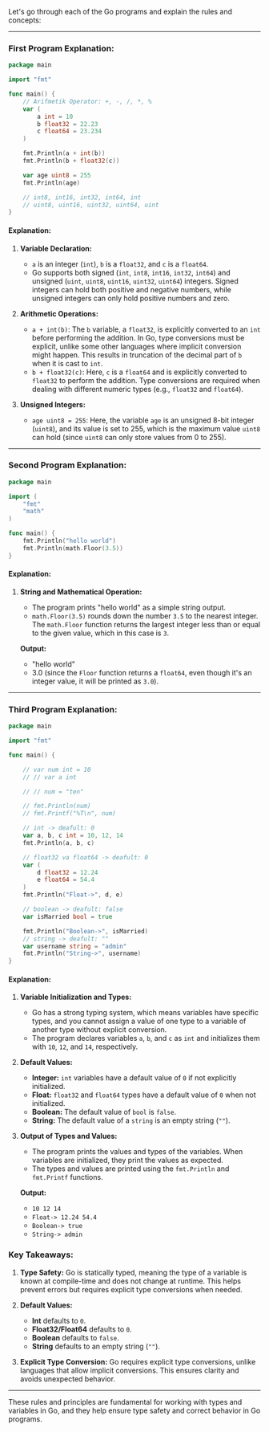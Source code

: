 Let's go through each of the Go programs and explain the rules and concepts:

---

### **First Program Explanation:**
```go
package main

import "fmt"

func main() {
	// Arifmetik Operator: +, -, /, *, %
	var (
		a int = 10
		b float32 = 22.23
		c float64 = 23.234
	)

	fmt.Println(a + int(b))
	fmt.Println(b + float32(c))

	var age uint8 = 255
	fmt.Println(age)

	// int8, int16, int32, int64, int
	// uint8, uint16, uint32, uint64, uint
}
```

#### Explanation:

1. **Variable Declaration:**
   - `a` is an integer (`int`), `b` is a `float32`, and `c` is a `float64`.
   - Go supports both signed (`int`, `int8`, `int16`, `int32`, `int64`) and unsigned (`uint`, `uint8`, `uint16`, `uint32`, `uint64`) integers. Signed integers can hold both positive and negative numbers, while unsigned integers can only hold positive numbers and zero.

2. **Arithmetic Operations:**
   - `a + int(b)`: The `b` variable, a `float32`, is explicitly converted to an `int` before performing the addition. In Go, type conversions must be explicit, unlike some other languages where implicit conversion might happen. This results in truncation of the decimal part of `b` when it is cast to `int`.
   - `b + float32(c)`: Here, `c` is a `float64` and is explicitly converted to `float32` to perform the addition. Type conversions are required when dealing with different numeric types (e.g., `float32` and `float64`).

3. **Unsigned Integers:**
   - `age uint8 = 255`: Here, the variable `age` is an unsigned 8-bit integer (`uint8`), and its value is set to 255, which is the maximum value `uint8` can hold (since `uint8` can only store values from 0 to 255).
   
---

### **Second Program Explanation:**
```go
package main

import (
	"fmt"
	"math"
)

func main() {
	fmt.Println("hello world")
	fmt.Println(math.Floor(3.5))
}
```

#### Explanation:

1. **String and Mathematical Operation:**
   - The program prints "hello world" as a simple string output.
   - `math.Floor(3.5)` rounds down the number `3.5` to the nearest integer. The `math.Floor` function returns the largest integer less than or equal to the given value, which in this case is `3`.

   **Output:**
   - "hello world"
   - 3.0 (since the `Floor` function returns a `float64`, even though it's an integer value, it will be printed as `3.0`).

---

### **Third Program Explanation:**
```go
package main

import "fmt"

func main() {

	// var num int = 10
	// // var a int

	// // num = "ten"

	// fmt.Println(num)
	// fmt.Printf("%T\n", num)

	// int -> deafult: 0
	var a, b, c int = 10, 12, 14
	fmt.Println(a, b, c)

	// float32 va float64 -> deafult: 0
	var (
		d float32 = 12.24
		e float64 = 54.4
	)
	fmt.Println("Float->", d, e)

	// boolean -> deafult: false
	var isMarried bool = true

	fmt.Println("Boolean->", isMarried)
	// string -> deafult: ""
	var username string = "admin"
	fmt.Println("String->", username)
}
```

#### Explanation:

1. **Variable Initialization and Types:**
   - Go has a strong typing system, which means variables have specific types, and you cannot assign a value of one type to a variable of another type without explicit conversion.
   - The program declares variables `a`, `b`, and `c` as `int` and initializes them with `10`, `12`, and `14`, respectively.
   
2. **Default Values:**
   - **Integer:** `int` variables have a default value of `0` if not explicitly initialized.
   - **Float:** `float32` and `float64` types have a default value of `0` when not initialized.
   - **Boolean:** The default value of `bool` is `false`.
   - **String:** The default value of a `string` is an empty string (`""`).

3. **Output of Types and Values:**
   - The program prints the values and types of the variables. When variables are initialized, they print the values as expected.
   - The types and values are printed using the `fmt.Println` and `fmt.Printf` functions.

   **Output:**
   - `10 12 14`
   - `Float-> 12.24 54.4`
   - `Boolean-> true`
   - `String-> admin`

### Key Takeaways:
1. **Type Safety:** Go is statically typed, meaning the type of a variable is known at compile-time and does not change at runtime. This helps prevent errors but requires explicit type conversions when needed.
   
2. **Default Values:** 
   - **Int** defaults to `0`.
   - **Float32/Float64** defaults to `0`.
   - **Boolean** defaults to `false`.
   - **String** defaults to an empty string (`""`).

3. **Explicit Type Conversion:** Go requires explicit type conversions, unlike languages that allow implicit conversions. This ensures clarity and avoids unexpected behavior.

---

These rules and principles are fundamental for working with types and variables in Go, and they help ensure type safety and correct behavior in Go programs.
